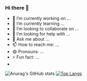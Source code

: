 ### Hi there 👋
- 🔭 I’m currently working on ...
- 🌱 I’m currently learning ...
- 👯 I’m looking to collaborate on ...
- 🤔 I’m looking for help with ...
- 💬 Ask me about ...
- 📫 How to reach me: ...
- 😄 Pronouns: ...
- ⚡ Fun fact: ...
- 
![Anurag's GitHub stats](https://github-readme-stats.vercel.app/api?username=chkawan&show_icons=true&theme=transparent&title_color=2f80ed&text_bold=false&&hide=prs,contribs)
[![Top Langs](https://github-readme-stats.vercel.app/api/top-langs/?username=chkawan&layout=compact&show_icons=true&theme=transparent&title_color=2f80ed&card_width=417&card_height=500)](https://github.com/chkawan/github-readme-stats)
